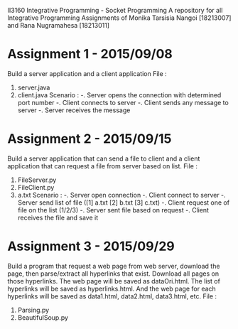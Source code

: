 II3160 Integrative Programming - Socket Programming
A repository for all Integrative Programming Assignments of Monika Tarsisia Nangoi [18213007] and Rana Nugramahesa [18213011]

# Assignment 1 - 2015/09/08
Build a server application and a client application
File :
1) server.java
2) client.java
Scenario :
-. Server opens the connection with determined port number
-. Client connects to server
-. Client sends any message to server
-. Server receives the message

# Assignment 2 - 2015/09/15
Build a server application that can send a file to client and a client application that can request a file from server based on list.
File :
1) FileServer.py
2) FileClient.py
3) a.txt
Scenario :
-. Server open connection
-. Client connect to server
-. Server send list of file ([1] a.txt [2] b.txt [3] c.txt)
-. Client request one of file on the list (1/2/3)
-. Server sent file based on request
-. Client receives the file and save it 

# Assignment 3 - 2015/09/29
Build a program that request a web page from web server, download the page, then parse/extract all hyperlinks that exist. Download all pages on those hyperlinks. The web page will be saved as dataOri.html. The list of hyperlinks will be saved as hyperlinks.html. And the web page for each hyperlinks will be saved as data1.html, data2.html, data3.html, etc.
File :
1) Parsing.py
2) BeautifulSoup.py
